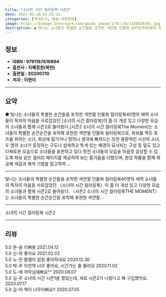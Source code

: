 ```yaml
---
title: "소녀의 시간 컬러링북 시즌2"
date: 2021-05-20 02:51:12
categories: [국내도서, 예술-대중문화]
image: https://bimage.interpark.com/goods_image/2/9/1/8/333862918s.jpg
description: ● 빛나는 소녀들의 특별한 순간들을 포착한 색연필 인물화 컬러링북40명의 매력 소녀들이 독자의 마음을 사로잡았던 [소녀의 시간 컬러링북]이 좀 더 개성 있고 다양한 모습의 소녀들과 함께 시즌2로 돌아왔다.[시즌2 소녀의 시간 컬러링북The Moment]는 소녀들의 특별한 순간순간을 포
---
```


## **정보**

- **ISBN : 9791187616894**
- **출판사 : 지혜정원(북핀)**
- **출판일 : 20200710**
- **저자 : 이현미**

------



## **요약**

●  빛나는 소녀들의 특별한 순간들을 포착한 색연필 인물화 컬러링북40명의 매력 소녀들이 독자의 마음을 사로잡았던 [소녀의 시간 컬러링북]이 좀 더 개성 있고 다양한 모습의 소녀들과 함께 시즌2로 돌아왔다.[시즌2 소녀의 시간 컬러링북The Moment]는 소녀들의 특별한 순간순간을 포착해 표현한 색연필 인물화 컬러링북으로, 화보를 찍듯 포즈를 취하는 소녀, 회상에 잠기거나 멍하니 생각에 빠져드는 듯한 몽환적인 시선의 소녀, 두 명의 소녀가 등장하는 구도나 섬세하고 특색 있는 배경이 묘사되는 구성 등 밀도 있고 다채로운 모습으로 소녀들을 표현하고 있다.멋진 소녀들의 모습을 마음껏 감상할 수 있도록 화보 같은 갤러리 페이지를 제공하여 보는 즐거움을 더했으며, 완성 작품을 함께 제공해 색감과 채색 기법을 참고하여 ...

------

빛나는 소녀들의 특별한 순간들을 포착한 색연필 인물화 컬러링북40명의 매력 소녀들이 독자의 마음을 사로잡았던 〈소녀의 시간 컬러링북〉이 좀 더 개성 있고 다양한 모습의 소녀들과 함께 시즌2로 돌아왔다.
〈시즌2 소녀의 시간 컬러링북THE MOMENT〉는 소녀들의 특별한 순간순간을 포착해 표현한 색연필... 

------


소녀의 시간 컬러링북 시즌2 

------


## **리뷰** 

5.0 문-을 이뻐용 2021.04.12 <br/>5.0 신-희 좋아요 2021.02.02 <br/>5.0 노-진 딸램이 엄청 좋아하네요 2020.12.30 <br/>5.0 박-주 이런책 너무 좋아요, 시간가는 줄 몰라요 2020.11.02 <br/>5.0 도-애 꺄악넘예뻐요^^ 2020.08.07 <br/>5.0 김-주 소녀의 시간  시즌1을 했었는데, 새로 시즌2가 나왔다고 해 구입했어요. 2020.07.17 <br/>5.0 김-아 책이 너무이뻐요!! 2020.07.05 <br/>